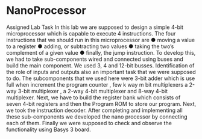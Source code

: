 # NanoProcessor
Assigned Lab Task
In this lab we are supposed to design a simple 4-bit microprocessor which is capable to execute
4 instructions. The four instructions that we should run in this microprocessor are
● moving a value to a register
● adding, or subtracting two values
● taking the two’s complement of a given value
● finally, the jump instruction.
To develop this, we had to take sub-components wired and connected using buses and build
the main component. We used 3, 4 and 12-bit busses. Identification of the role of inputs and
outputs also an important task that we were supposed to do. The subcomponents that we used
here were 3-bit adder which is use full when increment the program counter , few k way m bit
multiplexers a 2-way 3-bit multiplexer , a 2-way 4-bit multiplexer and 8-way 4-bit multiplexer.
Next, we have to build the register bank which consists of seven 4-bit registers and then the
Program ROM to store our program. Next, we took the instruction decoder.
After completing and implementing all these sub-components we developed the nano
processor by connecting each of them.
Finally we were supposed to check and observe the functionality using Basys 3 board.